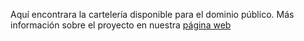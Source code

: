 Aquí encontrara la cartelería disponible para el dominio público. Más información sobre el proyecto en nuestra [página web](https://asunticias-19.github.io)
